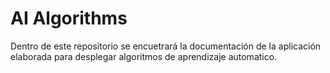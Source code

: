 # AI Algorithms
Dentro de este repositorio se encuetrará la documentación de la aplicación elaborada para desplegar algoritmos de aprendizaje automatico.



